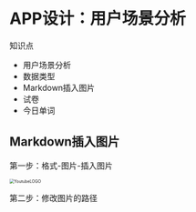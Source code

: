 # APP设计：用户场景分析

知识点

- 用户场景分析
- 数据类型
- Markdown插入图片
- 试卷
- 今日单词

## Markdown插入图片

第一步：格式-图片-插入图片

<img src="/Users/zj/ui-notes/ux/images/images.png" alt="YoutubeLOGO" style="zoom:50%;" />

第二步：修改图片的路径



